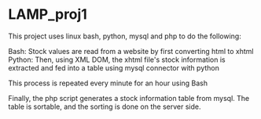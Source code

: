 # LAMP_proj1

This project uses linux bash, python, mysql and php to do the following:

Bash:
Stock values are read from a website by first converting html to xhtml 
Python:
Then, using XML DOM, the xhtml file's stock information is extracted and
fed into a table using mysql connector with python

This process is repeated every minute for an hour using Bash

Finally, the php script generates a stock information table from mysql.
The table is sortable, and the sorting is done on the server side.
